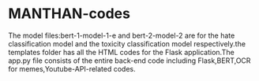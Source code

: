 # MANTHAN-codes
The model files:bert-1-model-1-e and bert-2-model-2 are for the hate classification model and the toxicity classification model respectively.the templates folder has all the HTML codes for the Flask application.The app.py file consists of the entire back-end code including Flask,BERT,OCR for memes,Youtube-API-related codes.
